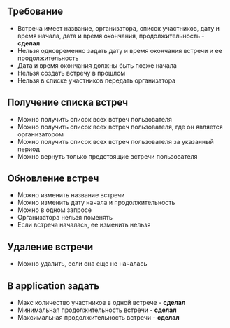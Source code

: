 ## Требование
* Встреча имеет название, организатора, список участников, дату и время начала, дата и время окончания, продолжительность - **сделал**
* Нельзя одновременно задать дату и время окончания встречи и ее продолжительность
* Дата и время окончания должны быть позже начала
* Нельзя создать встречу в прошлом
* Нельзя в списке участников передать организатора


## Получение списка встреч
* Можно получить список всех встреч пользователя
* Можно получить список всех встреч пользователя, где он является организатором
* Можно получить список всех встреч пользователя за указанный период
* Можно вернуть только предстоящие встречи пользователя

## Обновление встреч
* Можно изменить название встречи
* Можно изменить дату начала и продолжительность
* Можно в одном запросе
* Организатора нельзя поменять
* Если встреча началась, ее изменить нельзя

## Удаление встречи
* Можно удалить, если она еще не началась

## В application задать
* Макс количество участников в одной встрече - **сделал**
* Минимальная продолжительность встречи - **сделал**
* Максимальная продолжительность встречи - **сделал**